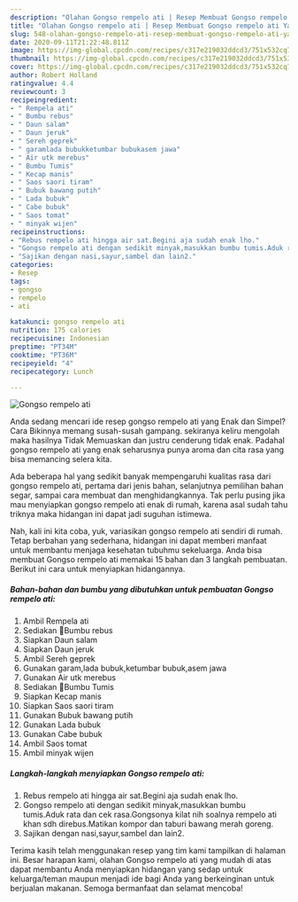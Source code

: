 ```yaml
---
description: "Olahan Gongso rempelo ati | Resep Membuat Gongso rempelo ati Yang Menggugah Selera"
title: "Olahan Gongso rempelo ati | Resep Membuat Gongso rempelo ati Yang Menggugah Selera"
slug: 548-olahan-gongso-rempelo-ati-resep-membuat-gongso-rempelo-ati-yang-menggugah-selera
date: 2020-09-11T21:22:48.811Z
image: https://img-global.cpcdn.com/recipes/c317e219032ddcd3/751x532cq70/gongso-rempelo-ati-foto-resep-utama.jpg
thumbnail: https://img-global.cpcdn.com/recipes/c317e219032ddcd3/751x532cq70/gongso-rempelo-ati-foto-resep-utama.jpg
cover: https://img-global.cpcdn.com/recipes/c317e219032ddcd3/751x532cq70/gongso-rempelo-ati-foto-resep-utama.jpg
author: Robert Holland
ratingvalue: 4.4
reviewcount: 3
recipeingredient:
- " Rempela ati"
- " Bumbu rebus"
- " Daun salam"
- " Daun jeruk"
- " Sereh geprek"
- " garamlada bubukketumbar bubukasem jawa"
- " Air utk merebus"
- " Bumbu Tumis"
- " Kecap manis"
- " Saos saori tiram"
- " Bubuk bawang putih"
- " Lada bubuk"
- " Cabe bubuk"
- " Saos tomat"
- " minyak wijen"
recipeinstructions:
- "Rebus rempelo ati hingga air sat.Begini aja sudah enak lho."
- "Gongso rempelo ati dengan sedikit minyak,masukkan bumbu tumis.Aduk rata dan cek rasa.Gongsonya kilat nih soalnya rempelo ati khan sdh direbus.Matikan kompor dan taburi bawang merah goreng."
- "Sajikan dengan nasi,sayur,sambel dan lain2."
categories:
- Resep
tags:
- gongso
- rempelo
- ati

katakunci: gongso rempelo ati 
nutrition: 175 calories
recipecuisine: Indonesian
preptime: "PT34M"
cooktime: "PT36M"
recipeyield: "4"
recipecategory: Lunch

---
```



![Gongso rempelo ati](https://img-global.cpcdn.com/recipes/c317e219032ddcd3/751x532cq70/gongso-rempelo-ati-foto-resep-utama.jpg)

Anda sedang mencari ide resep gongso rempelo ati yang Enak dan Simpel? Cara Bikinnya memang susah-susah gampang. sekiranya keliru mengolah maka hasilnya Tidak Memuaskan dan justru cenderung tidak enak. Padahal gongso rempelo ati yang enak seharusnya punya aroma dan cita rasa yang bisa memancing selera kita.

Ada beberapa hal yang sedikit banyak mempengaruhi kualitas rasa dari gongso rempelo ati, pertama dari jenis bahan, selanjutnya pemilihan bahan segar, sampai cara membuat dan menghidangkannya. Tak perlu pusing jika mau menyiapkan gongso rempelo ati enak di rumah, karena asal sudah tahu triknya maka hidangan ini dapat jadi suguhan istimewa.




Nah, kali ini kita coba, yuk, variasikan gongso rempelo ati sendiri di rumah. Tetap berbahan yang sederhana, hidangan ini dapat memberi manfaat untuk membantu menjaga kesehatan tubuhmu sekeluarga. Anda bisa membuat Gongso rempelo ati memakai 15 bahan dan 3 langkah pembuatan. Berikut ini cara untuk menyiapkan hidangannya.

<!--inarticleads1-->

##### Bahan-bahan dan bumbu yang dibutuhkan untuk pembuatan Gongso rempelo ati:

1. Ambil  Rempela ati
1. Sediakan  🔺Bumbu rebus
1. Siapkan  Daun salam
1. Siapkan  Daun jeruk
1. Ambil  Sereh geprek
1. Gunakan  garam,lada bubuk,ketumbar bubuk,asem jawa
1. Gunakan  Air utk merebus
1. Sediakan  🔺Bumbu Tumis
1. Siapkan  Kecap manis
1. Siapkan  Saos saori tiram
1. Gunakan  Bubuk bawang putih
1. Gunakan  Lada bubuk
1. Gunakan  Cabe bubuk
1. Ambil  Saos tomat
1. Ambil  minyak wijen




<!--inarticleads2-->

##### Langkah-langkah menyiapkan Gongso rempelo ati:

1. Rebus rempelo ati hingga air sat.Begini aja sudah enak lho.
1. Gongso rempelo ati dengan sedikit minyak,masukkan bumbu tumis.Aduk rata dan cek rasa.Gongsonya kilat nih soalnya rempelo ati khan sdh direbus.Matikan kompor dan taburi bawang merah goreng.
1. Sajikan dengan nasi,sayur,sambel dan lain2.




Terima kasih telah menggunakan resep yang tim kami tampilkan di halaman ini. Besar harapan kami, olahan Gongso rempelo ati yang mudah di atas dapat membantu Anda menyiapkan hidangan yang sedap untuk keluarga/teman maupun menjadi ide bagi Anda yang berkeinginan untuk berjualan makanan. Semoga bermanfaat dan selamat mencoba!
